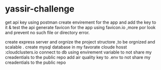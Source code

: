 # yassir-challenge


get api key
using postman create envirement for the app and add the key to it & test the api
generate favicon for the app using favicon.io ,more por look and prevent  no such file or directory error.

create express server and orgnize the project structore ,to be orgnized and scalable .
create mysql database in  my favorate cloude hosst :cloudclusters.io
connect to db using envirement variable to not share my creadentials to the public repo
add air quality key to .env  to not share my creadentials to the public repo


